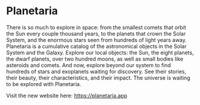 # Planetaria


There is so much to explore in space: from the smallest comets that orbit the Sun every couple thousand years, to the planets that crown the Solar System, and the enormous stars seen from hundreds of light years away. Planetaria is a cumulative catalog of the astronomical objects in the Solar System and the Galaxy. Explore our local objects: the Sun, the eight planets, the dwarf planets, over two hundred moons, as well as small bodies like asteroids and comets. And now, explore beyond our system to find hundreds of stars and exoplanets waiting for discovery. See their stories, their beauty, their characteristics, and their impact. The universe is waiting to be explored with Planetaria.

Visit the new website here: https://planetaria.app
